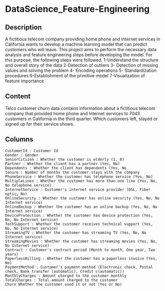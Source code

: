 # DataScience_Feature-Engineering
## Description
A fictitious telecom company providing home phone and Internet services in California wants to develop a machine learning model that can predict customers who will leave. This project aims to perform the necessary data analysis and feature engineering steps before developing the model. For this purpose, the following steps were followed.
    1-Understand the structure and overall story of the data
    2-Detection of outliers
    3- Detection of missing values and solving the problem
    4- Encoding operations
    5- Standardization procedures
    6-Establishment of the primitive model
    7-Visualization of feature importance
## Content
Telco customer churn data contains information about a fictitious telecom company that provided home phone and Internet services to 7043 customers in California in the third quarter. Which customers left, stayed or signed up for their service shows.
## Columns
    CustomerId : Customer Id
    Gender : Gender
    SeniorCitizen : Whether the customer is elderly (1, 0)
    Partner : Whether the client has a partner (Yes, No)
    Dependents : Whether the client has dependents (Yes, No
    tenure : Number of months the customer stays with the company
    PhoneService : Whether the customer has telephone service (Yes, No)
    MultipleLines : Whether the customer has more than one line (Yes, No, No telephone service)
    InternetService : Customer's internet service provider (DSL, Fiber optic, No)
    OnlineSecurity : Whether the customer has online security (Yes, No, No Internet service)
    OnlineBackup : Whether the customer has an online backup (Yes, No, No Internet service)
    DeviceProtection : Whether the customer has device protection (Yes, No, No Internet service)
    TechSupport : Whether the customer receives technical support (Yes, No, No Internet service)
    StreamingTV : Whether the customer has streaming TV (Yes, No, No Internet service)
    StreamingMovies : Whether the customer has streaming movies (Yes, No, No Internet service)
    Contract : Customer's contract period (Month to month, One year, Two years)
    PaperlessBilling : Whether the customer has a paperless invoice (Yes, No)
    PaymentMethod : Customer's payment method (Electronic check, Postal check, Bank transfer (automatic), Credit c(automatic))
    MonthlyCharges : Amount charged to the customer monthly
    TotalCharges : Total amount charged to the customer
    Churn Whether the customer used it or not (Yes or No)

